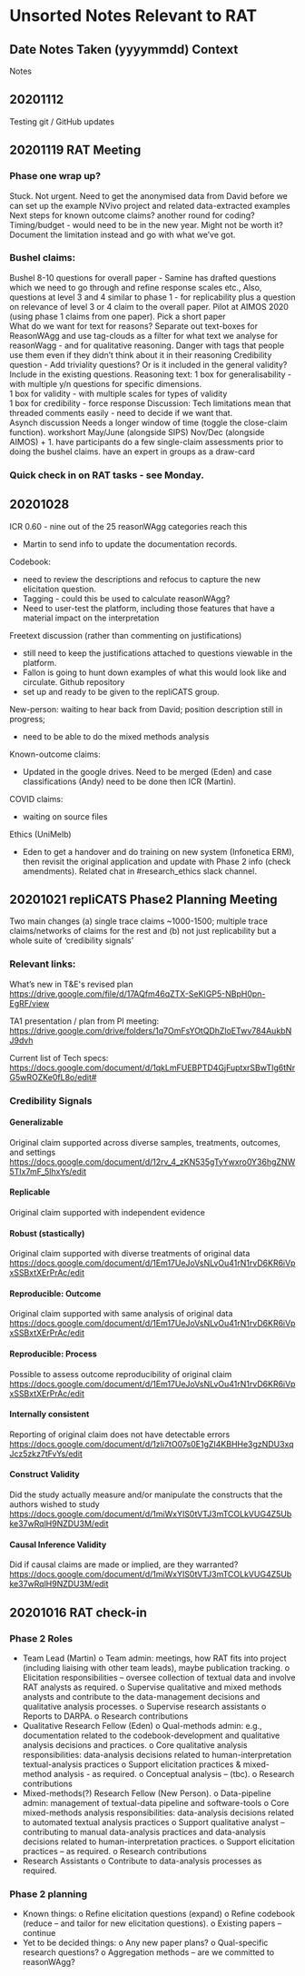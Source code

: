 # Unsorted Notes Relevant to RAT

## Date Notes Taken (yyyymmdd) Context
Notes
## 20201112
Testing git / GitHub updates

## 20201119 RAT Meeting 
### Phase one wrap up? 
Stuck. Not urgent. Need to get the anonymised data from David before we can set up the example NVivo project and related data-extracted examples 
Next steps for known outcome claims? 
another round for coding? Timing/budget - would need to be in the new year. Might not be worth it? Document the limitation instead and go with what we’ve got. 
### Bushel claims: 
Bushel 8-10 questions for overall paper - Samine has drafted questions which we need to go through and refine response scales etc., 
Also, questions at level 3 and 4 similar to phase 1 - for replicability plus a question on relevance of level 3 or 4 claim to the overall paper. 
Pilot at AIMOS 2020 (using phase 1 claims from one paper).
Pick a short paper  
What do we want for text for reasons? Separate out text-boxes for ReasonWAgg and use tag-clouds as a filter for what text we analyse for reasonWagg - and for qualitative reasoning. 
Danger with tags that people use them even if they didn’t think about it in their reasoning 
Credibility question - 
Add triviality questions? Or is it included in the general validity? Include in the existing questions. 
Reasoning text: 
1 box for generalisability - with multiple y/n questions for specific dimensions.  
1 box for validity - with multiple scales for types of validity    
1 box for credibility  - force response 
Discussion: 
Tech limitations mean that threaded comments easily - need to decide if we want that.  
Asynch discussion 
Needs a longer window of time (toggle the close-claim function). 
workshort May/June (alongside SIPS) Nov/Dec (alongside AIMOS) + 1.
have participants do  a few single-claim assessments prior to doing the bushel claims. 
have an expert in groups as a draw-card
### Quick check in on RAT tasks - see Monday. 

## 20201028
ICR 0.60 - nine out of the 25 reasonWAgg categories reach this
- Martin to send info to  update the documentation records.

Codebook:
- need to review the descriptions and refocus to capture the new elicitation question.
- Tagging - could this be used to calculate reasonWAgg?
- Need to user-test the platform, including those features that have a material impact on the interpretation

Freetext discussion (rather than commenting on justifications)
- still need to keep the justifications attached to questions viewable in the platform.
- Fallon is going to hunt down examples of what this would look like and circulate.
Github repository
- set up and ready to be given to the repliCATS group.

New-person: waiting to hear back from David; position description still in progress;
- need to be able to do the mixed methods analysis

Known-outcome claims:
- Updated in the google drives. Need to be merged (Eden) and case classifications (Andy) need to be done then ICR (Martin).

COVID claims:
- waiting on source files

Ethics (UniMelb)
- Eden to get a handover and do training on new system (Infonetica ERM), then revisit the  original application and update with Phase 2 info (check amendments). Related chat in #research_ethics slack channel.


## 20201021 repliCATS Phase2 Planning Meeting
Two main changes (a) single trace claims ~1000-1500; multiple trace claims/networks of claims for the rest
and (b) not just replicability but a whole suite of ‘credibility signals’

### Relevant links:
What’s new in T&E's revised plan
https://drive.google.com/file/d/17AQfm46qZTX-SeKIGP5-NBpH0pn-EgRF/view

TA1 presentation / plan from PI meeting:
https://drive.google.com/drive/folders/1q7OmFsYOtQDhZloETwv784AukbNJ9dvh

Current list of Tech specs:
https://docs.google.com/document/d/1qkLmFUEBPTD4GjFuptxrSBwTIg6tNrG5wROZKe0fL8o/edit#

### Credibility Signals
#### Generalizable
Original claim supported across diverse samples, treatments, outcomes, and settings
https://docs.google.com/document/d/12rv_4_zKN535gTyYwxro0Y36hgZNW5TIx7mF_5lhxYs/edit
#### Replicable
Original claim supported with independent evidence
#### Robust (stastically)
Original claim supported with diverse treatments of original data
https://docs.google.com/document/d/1Em17UeJoVsNLvOu41rN1rvD6KR6iVpxSSBxtXErPrAc/edit
#### Reproducible: Outcome
Original claim supported with same analysis of original data
https://docs.google.com/document/d/1Em17UeJoVsNLvOu41rN1rvD6KR6iVpxSSBxtXErPrAc/edit
#### Reproducible: Process
Possible to assess outcome reproducibility of original claim
https://docs.google.com/document/d/1Em17UeJoVsNLvOu41rN1rvD6KR6iVpxSSBxtXErPrAc/edit
#### Internally consistent
Reporting of original claim does not have detectable errors
https://docs.google.com/document/d/1zIi7tO07s0E1gZI4KBHHe3gzNDU3xqJcz5zkz7tFvYs/edit
#### Construct Validity
Did the study actually measure and/or manipulate the constructs that the authors wished to study
https://docs.google.com/document/d/1miWxYIS0tVTJ3mTCOLkVUG4Z5Ubke37wRqlH9NZDU3M/edit
#### Causal Inference Validity
Did if causal claims are made or implied, are they warranted?
https://docs.google.com/document/d/1miWxYIS0tVTJ3mTCOLkVUG4Z5Ubke37wRqlH9NZDU3M/edit

## 20201016 RAT check-in
### Phase 2 Roles
-	Team Lead (Martin)
o	Team admin: meetings, how RAT fits into project (including liaising with other team leads),
maybe publication tracking.
o	Elicitation responsibilities – oversee collection of textual data and involve RAT analysts as required.
o	Supervise qualitative and mixed methods analysts and contribute to the data-management decisions and
qualitative analysis processes.
o	Supervise research assistants
o	Reports to DARPA.
o	Research contributions
-	Qualitative Research Fellow (Eden)
o	Qual-methods admin: e.g., documentation related to the codebook-development and qualitative analysis
decisions and practices.
o	Core qualitative analysis responsibilities: data-analysis decisions related to human-interpretation
textual-analysis practices
o	Support elicitation practices & mixed-method analysis - as required.
o	Conceptual analysis – (tbc).
o	Research contributions
-	Mixed-methods(?) Research Fellow (New Person).
o	Data-pipeline admin: management of textual-data pipeline and software-tools
o	Core mixed-methods analysis responsibilities: data-analysis decisions related to automated textual
analysis practices
o	Support qualitative analyst – contributing to manual data-analysis practices and data-analysis decisions
related to human-interpretation practices.
o	Support elicitation practices – as required.
o	Research contributions
-	Research Assistants
o	Contribute to data-analysis processes as required.
### Phase 2 planning
-	Known things:
o	Refine elicitation questions (expand)
o	Refine codebook (reduce – and tailor for new elicitation questions).
o	Existing papers – continue
-	Yet to be decided things:
o	Any new paper plans?
o	Qual-specific research questions?
o	Aggregation methods – are we committed to reasonWAgg?
